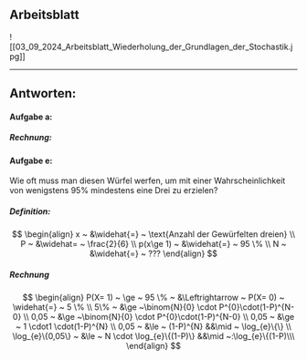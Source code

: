 ## Arbeitsblatt

![[03_09_2024_Arbeitsblatt_Wiederholung_der_Grundlagen_der_Stochastik.jpg]]

---

## Antworten:
#### Aufgabe a:
##### Rechnung:


#### Aufgabe e:
Wie oft muss man diesen Würfel werfen, um mit einer Wahrscheinlichkeit von wenigstens 95% mindestens eine Drei zu erzielen?
##### Definition:

$$
\begin{align}
x ~ &\widehat{=} ~ \text{Anzahl der Gewürfelten dreien} \\
P ~ &\widehat= ~ \frac{2}{6} \\
p(x\ge 1) ~ &\widehat{=} ~ 95 \% \\
N ~ &\widehat{=} ~ ???
\end{align}
$$

##### Rechnung

$$
\begin{align}
P(X= 1) ~ \ge ~ 95 \% ~ &\Leftrightarrow ~ P(X= 0) ~ \widehat{=} ~ 5 \% \\
5\% ~ &\ge ~\binom{N}{0} \cdot P^{0}\cdot(1-P)^{N-0} \\
0,05 ~ &\ge ~\binom{N}{0} \cdot P^{0}\cdot(1-P)^{N-0} \\
0,05 ~ &\ge ~ 1 \cdot1 \cdot(1-P)^{N} \\
0,05 ~ &\le ~ (1-P)^{N} &&\mid ~ \log_{e}\{\} \\
\log_{e}\{0,05\} ~ &\le ~ N \cdot \log_{e}\{(1-P)\} &&\mid ~:\log_{e}\{(1-P)\\\
\end{align}
$$


